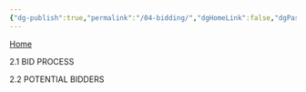 ```yaml
---
{"dg-publish":true,"permalink":"/04-bidding/","dgHomeLink":false,"dgPassFrontmatter":false}
---
```


[Home](obsidian://open?vault=Obsidian%20Vault&file=00%20PLAN)

2.1 BID PROCESS


2.2 POTENTIAL BIDDERS